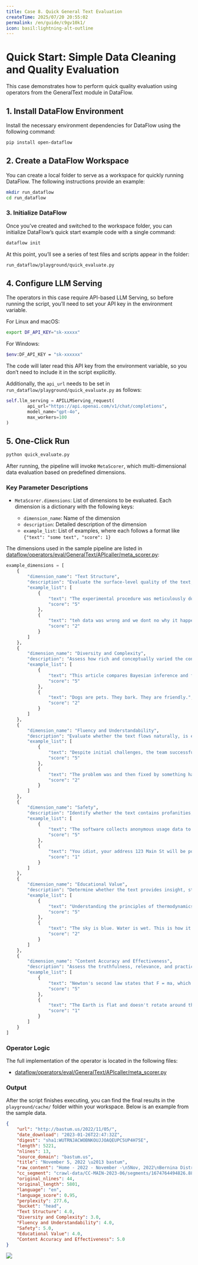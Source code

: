 ```yaml
---
title: Case 8. Quick General Text Evaluation
createTime: 2025/07/20 20:55:02
permalink: /en/guide/c9gv10k1/
icon: basil:lightning-alt-outline
---
```


# Quick Start: Simple Data Cleaning and Quality Evaluation

This case demonstrates how to perform quick quality evaluation using operators from the GeneralText module in DataFlow.

## 1. Install DataFlow Environment

Install the necessary environment dependencies for DataFlow using the following command:

```bash
pip install open-dataflow
```

## 2. Create a DataFlow Workspace

You can create a local folder to serve as a workspace for quickly running DataFlow. The following instructions provide an example:

```bash
mkdir run_dataflow
cd run_dataflow
```

### 3. Initialize DataFlow

Once you’ve created and switched to the workspace folder, you can initialize DataFlow’s quick start example code with a single command:

```bash
dataflow init
```

At this point, you’ll see a series of test files and scripts appear in the folder:

```bash
run_dataflow/playground/quick_evaluate.py
```

## 4. Configure LLM Serving

The operators in this case require API-based LLM Serving, so before running the script, you’ll need to set your API key in the environment variable.

For Linux and macOS:

```bash
export DF_API_KEY="sk-xxxxx"
```

For Windows:

```bash
$env:DF_API_KEY = "sk-xxxxxx"
```

The code will later read this API key from the environment variable, so you don’t need to include it in the script explicitly.

Additionally, the `api_url` needs to be set in `run_dataflow/playground/quick_evaluate.py` as follows:

```python
self.llm_serving = APILLMServing_request(
        api_url="https://api.openai.com/v1/chat/completions",
        model_name="gpt-4o",
        max_workers=100
)
```

## 5. One-Click Run

```bash
python quick_evaluate.py
```

After running, the pipeline will invoke `MetaScorer`, which multi-dimensional data evaluation based on predefined dimensions.

### Key Parameter Descriptions

* `MetaScorer.dimensions`: List of dimensions to be evaluated. Each dimension is a dictionary with the following keys:

  * `dimension_name`: Name of the dimension
  * `description`: Detailed description of the dimension
  * `example_list`: List of examples, where each follows a format like `{"text": "some text", "score": 1}`

The dimensions used in the sample pipeline are listed in [dataflow/operators/eval/GeneralText/APIcaller/meta\_scorer.py](https://github.com/OpenDCAI/DataFlow/blob/main/dataflow/operators/eval/GeneralText/APIcaller/meta_scorer.py):

```python
example_dimensions = [
    {
        "dimension_name": "Text Structure",
        "description": "Evaluate the surface-level quality of the text, including spelling accuracy, grammar, vocabulary richness, and sentence structure.",
        "example_list": [
            {
                "text": "The experimental procedure was meticulously documented, with each variable clearly defined.",
                "score": "5"
            },
            {
                "text": "teh data was wrong and we dont no why it happen like that",
                "score": "2"
            }
        ]
    },
    {
        "dimension_name": "Diversity and Complexity",
        "description": "Assess how rich and conceptually varied the content is, and whether it requires expert or deep reasoning to understand.",
        "example_list": [
            {
                "text": "This article compares Bayesian inference and frequentist approaches in statistical modeling, highlighting theoretical and practical trade-offs.",
                "score": "5"
            },
            {
                "text": "Dogs are pets. They bark. They are friendly.",
                "score": "2"
            }
        ]
    },
    {
        "dimension_name": "Fluency and Understandability",
        "description": "Evaluate whether the text flows naturally, is easy to follow, and avoids awkward or disjointed phrasing.",
        "example_list": [
            {
                "text": "Despite initial challenges, the team successfully completed the deployment by adhering to a revised strategy.",
                "score": "5"
            },
            {
                "text": "The problem was and then fixed by something happens deployment successful maybe.",
                "score": "2"
            }
        ]
    },
    {
        "dimension_name": "Safety",
        "description": "Identify whether the text contains profanities, hate speech, or excessive personally identifiable information (PII).",
        "example_list": [
            {
                "text": "The software collects anonymous usage data to improve performance.",
                "score": "5"
            },
            {
                "text": "You idiot, your address 123 Main St will be posted online.",
                "score": "1"
            }
        ]
    },
    {
        "dimension_name": "Educational Value",
        "description": "Determine whether the text provides insight, stimulates thinking, or offers meaningful learning potential.",
        "example_list": [
            {
                "text": "Understanding the principles of thermodynamics allows engineers to design more efficient engines.",
                "score": "5"
            },
            {
                "text": "The sky is blue. Water is wet. This is how it is.",
                "score": "2"
            }
        ]
    },
    {
        "dimension_name": "Content Accuracy and Effectiveness",
        "description": "Assess the truthfulness, relevance, and practical usefulness of the content.",
        "example_list": [
            {
                "text": "Newton's second law states that F = ma, which explains the relationship between force, mass, and acceleration.",
                "score": "5"
            },
            {
                "text": "The Earth is flat and doesn't rotate around the Sun.",
                "score": "1"
            }
        ]
    }
]
```

### Operator Logic

The full implementation of the operator is located in the following files:

* [dataflow/operators/eval/GeneralText/APIcaller/meta\_scorer.py](https://github.com/OpenDCAI/DataFlow/blob/main/dataflow/operators/eval/GeneralText/APIcaller/meta_scorer.py)


### Output

After the script finishes executing, you can find the final results in the `playground/cache/` folder within your workspace. Below is an example from the sample data.

```json
{
    "url": "http://bastum.us/2022/11/05/",
    "date_download": "2023-01-26T22:47:32Z",
    "digest": "sha1:WUTRNJACWOBNKOUJJOAQEUPC5UP4H75E",
    "length": 5221,
    "nlines": 13,
    "source_domain": "bastum.us",
    "title": "November 5, 2022 \u2013 bastum",
    "raw_content": "Home - 2022 - November -\n5Nov, 2022\nBernina District 2022 Top Things To Do Bernina District Travel Guides Top Recommended Bernina District Tickets For Attractions, Hotels, Places To Visit, Restaurants And Restaurants\nThe Bernina line runs from Italy to Switzerland, starting/ending in the Italian city of Tirano and starting/ending in the Swiss city of Chur. It passes through some of Switzerland\u2019s most picturesque landscapes and is available for travel in both winter and summer. A train ride through the Swiss Alps is beautiful at any time of the year.\nItalian high-speed trains are booked and have dynamic prices, cheaper in advance than on the day. The reservation opens up to 4 months in advance, depending on the train. Normally, you will need to change trains at least once if you want to travel from Chur to Tirano on these regular local trains.\nAt its highest point, the train is 7392 feet above sea level. You can also book your one-way trip with the Bernina Express and then use the regional trains to reach your next destinations, which would be included in your Swiss Travel Pass. I would also suggest doing this if you plan to get on and off the train. You will have to pay for seats again to return to one of the normal trains, as your tickets will only apply to the panoramic train. It seems that the windows of the normal wagons of the regional train open, but from what I could see, I could not reach those cars from where I was sitting. You can also stop at one of the small towns along the way to get a closer look.\nIn less than four hours, you\u2019ll experience the historic mountain passes of Albula and Bernina, the famous Landwasser Viaduct, with endless views on either side of the train as you twist and turn through the landscape. The 6 limestone arches with the red train, which travel through them, are iconic and became a symbol of scenic train rides in Switzerland and Europe. Shortly after leaving Tirano, the Bernina Express begins to drive through the streets while cars stay at traffic lights, allowing it to pass. The train then climbs up the valley just outside Tirano and continues all the way to the mountainside thousands of meters above sea level. Ospizio Bernina is the summit and highest point of the route at 2,253 meters above sea level.\nTravel with the Bernina Express can also be booked to/from Chur. This sensational scenic drive takes you along some of Switzerland\u2019s most beautiful routes, such as the Golden Pass, Glacier Express, and Bernina Express. In Interlaken you travel to the top of Europe: the Jungfraujoch. Day 2, travel from Zurich to Chur by Swiss InterCity train, then from Chur to Tirano on the fantastic Bernina Express, then Tirano to Milan by regional train trenord, as seen in the previous schedule. You can use the morning train all year round or the evening train in summer. This is the 3-car Allegra unit, coupled with the panoramic cars of the Bernina Express.\nThis is a regional ticket with a fixed price, tickets cannot be sold out, the reservation is not necessary or possible, so you can safely buy close to the departure date, without having to commit your money in advance. In fact, tickets can be purchased at the station on the day itself at this price if you wish. You can avoid paying a reservation fee if you travel in the non-reserved seats on the Allegra unit with the Bernina Express. Since the whole trip only takes 4 hours, you can easily do it in one day.\nThe Express is an hour and a half by train from Zurich and runs all year round. After a break of a few hours, the train departs from Tirano station, making its way through the Treno rosso del Bernina town of Tirano and back along the same route before arriving back in Chur in the late afternoon. The whole trip takes a whole day to complete and can start at both ends.\n2nd Class1st classSingle travel63101Tour116222Sterreservering+10 CHF+ 10 CHFImportantly, as shown in the table, an additional CHF 10 will be charged for seat reservation. These seat reservations can be booked in advance, we recommend this. Booking fees vary depending on the season you are travelling. If you want to travel on the Bernina Express during the cheapest time of the year, we recommend that you travel from November to January/February. It is recommended to reserve a seat if you are travelling during peak hours or want to guarantee a seat on board the daily express trains. You can reserve your seat at a Swiss train station or online.\nTaxis are also not a viable option, as the journey takes several hours. The best way to get from Milan to St. Moritz is via a combination train and bus, which takes about 4.5 hours when all is said and done. You can take a train from Milano Centrale station to Chiavenna, and then change to bus line 4 to St. Moritz Bahnhof. The bus we were travelling in was bad with a clear mechanical problem from the moment we boarded in Milan.\nThey pride themselves on the Bernina Express going from glacial landscapes to palm-friendly climates within hours. They speak enthusiastically about the 7,638 meter high Bernina Pass. And they can\u2019t help mentioning the line\u2019s impressive tunnels and viaducts. It looks like a beautiful train ride and the photos are spectacular.",
    "cc_segment": "crawl-data/CC-MAIN-2023-06/segments/1674764494826.88/wet/CC-MAIN-20230126210844-20230127000844-00000.warc.wet.gz",
    "original_nlines": 44,
    "original_length": 5801,
    "language": "en",
    "language_score": 0.95,
    "perplexity": 277.6,
    "bucket": "head",
    "Text Structure": 4.0,
    "Diversity and Complexity": 3.0,
    "Fluency and Understandability": 4.0,
    "Safety": 5.0,
    "Educational Value": 4.0,
    "Content Accuracy and Effectiveness": 5.0
}
```

![](/dim_eval.png)